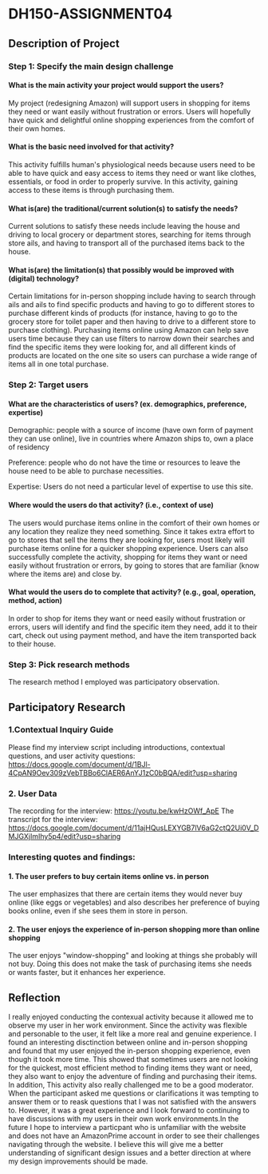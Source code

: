 # DH150-ASSIGNMENT04

## Description of Project
### Step 1: Specify the main design challenge 

#### What is the main activity your project would support the users?
   My project (redesigning Amazon) will support users in shopping for items they need or want easily without frustration or errors. Users will hopefully have quick and delightful online shopping experiences from the comfort of their own homes.

#### What is the basic need involved for that activity? 
   This activity fulfills human's physiological needs because users need to be able to have quick and easy access to items they need or want like clothes, essentials, or food in order to properly survive. In this activity, gaining access to these items is through purchasing them.

#### What is(are) the traditional/current solution(s) to satisfy the needs?
   Current solutions to satisfy these needs include leaving the house and driving to local grocery or department stores, searching for items through store ails, and having to transport all of the purchased items back to the house. 

#### What is(are) the limitation(s) that possibly would be improved with (digital) technology?
   Certain limitations for in-person shopping include having to search through ails and ails to find specific products and having to go to different stores to purchase different kinds of products (for instance, having to go to the grocery store for toilet paper and then having to drive to a different store to purchase clothing). Purchasing items online using Amazon can help save users time because they can use filters to narrow down their searches and find the specific items they were looking for, and all different kinds of products are located on the one site so users can purchase a wide range of items all in one total purchase.


### Step 2: Target users 

#### What are the characteristics of users? (ex. demographics, preference, expertise) 
   Demographic: people with a source of income (have own form of payment they can use online), live in countries where Amazon ships to, own a place of residency
   
   Preference: people who do not have the time or resources to leave the house need to be able to purchase necessities. 
   
   Expertise: Users do not need a particular level of expertise to use this site.

#### Where would the users do that activity? (i.e., context of use)
   The users would purchase items online in the comfort of their own homes or any location they realize they need something. Since it takes extra effort to go to stores that sell the items they are looking for, users most likely will purchase items online for a quicker shopping experience. Users can also successfully complete the activity, shopping for items they want or need easily without frustration or errors, by going to stores that are familiar (know where the items are) and close by.

#### What would the users do to complete that activity? (e.g., goal, operation, method, action)
   In order to shop for items they want or need easily without frustration or errors, users will identify and find the specific item they need, add it to their cart, check out using payment method, and have the item transported back to their house.


### Step 3: Pick research methods 

   The research method I employed was participatory observation. 
   
 
## Participatory Research
### 1.Contextual Inquiry Guide
Please find my interview script including introductions, contextual questions, and user activity questions: 
https://docs.google.com/document/d/1BJl-4CpAN9Oev309zVebTBBo6ClAER6AnYJ1zC0bBQA/edit?usp=sharing

### 2. User Data
The recording for the interview: https://youtu.be/kwHzOWf_ApE
The transcript for the interview: https://docs.google.com/document/d/11ajHQusLEXYGB7lV6aG2ctQ2Ui0V_DMJGXjImIhy5p4/edit?usp=sharing

### Interesting quotes and findings:
#### 1. The user prefers to buy certain items online vs. in person
   The user emphasizes that there are certain items they would never buy online (like eggs or vegetables) and also describes her preference of buying books online, even if she sees them in store in person.
#### 2. The user enjoys the experience of in-person shopping more than online shopping
   The user enjoys "window-shopping" and looking at things she probably will not buy. Doing this does not make the task of purchasing items she needs or wants faster, but it enhances her experience.

## Reflection
I really enjoyed conducting the contexual activity because it allowed me to observe my user in her work environment. Since the activity was flexible and personable to the user, it felt like a more real and genuine experience. I found an interesting disctinction between online and in-person shopping and found that my user enjoyed the in-person shopping experience, even though it took more time. This showed that sometimes users are not looking for the quickest, most efficient method to finding items they want or need, they also want to enjoy the adventure of finding and purchasing their items. In addition, This activity also really challenged me to be a good moderator. When the participant asked me questions or clarifications it was tempting to answer them or to reask questions that I was not satisfied with the answers to. However, it was a great experience and I look forward to continuing to have discussions with my users in their own work environments.In the future I hope to interview a particpant who is unfamiliar with the website and does not have an AmazonPrime account in order to see their challenges navigating through the website. I believe this will give me a better understanding of significant design issues and a better direction at where my design improvements should be made.



